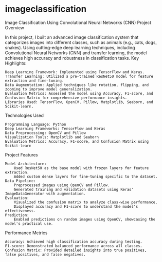 # imageclassification
Image Classification Using Convolutional Neural Networks (CNN)
Project Overview

In this project, I built an advanced image classification system that categorizes images into different classes, such as animals (e.g., cats, dogs, snakes). Using cutting-edge deep learning techniques, including Convolutional Neural Networks (CNN) and transfer learning, the model achieves high accuracy and robustness in classification tasks.
Key Highlights:

    Deep Learning Framework: Implemented using TensorFlow and Keras.
    Transfer Learning: Utilized a pre-trained ResNet50 model for feature extraction and fine-tuning.
    Data Augmentation: Applied techniques like rotation, flipping, and zooming to improve model generalization.
    Evaluation Metrics: Assessed the model using Accuracy, F1-score, and Confusion Matrix for comprehensive performance insights.
    Libraries Used: TensorFlow, OpenCV, Pillow, Matplotlib, Seaborn, and Scikit-learn.

 Technologies Used

    Programming Language: Python
    Deep Learning Frameworks: TensorFlow and Keras
    Data Preprocessing: OpenCV and Pillow
    Visualization Tools: Matplotlib and Seaborn
    Evaluation Metrics: Accuracy, F1-score, and Confusion Matrix using Scikit-learn

 Project Features

    Model Architecture:
        Used ResNet50 as the base model with frozen layers for feature extraction.
        Added custom dense layers for fine-tuning specific to the dataset.
    Data Pipeline:
        Preprocessed images using OpenCV and Pillow.
        Generated training and validation datasets using Keras' ImageDataGenerator with augmentation.
    Evaluation:
        Visualized the confusion matrix to analyze class-wise performance.
        Displayed accuracy and F1-score to understand the model's effectiveness.
    Prediction:
        Enabled predictions on random images using OpenCV, showcasing the model's practical use.

Performance Metrics

    Accuracy: Achieved high classification accuracy during testing.
    F1-score: Demonstrated balanced performance across all classes.
    Confusion Matrix: Provided detailed insights into true positives, false positives, and false negatives.

